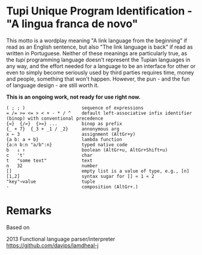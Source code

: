 # Tupi Unique Program Identification - "A lingua franca de novo"
This motto is a wordplay meaning "A link language from the beginning" if read as an English sentence, 
but also "The link language is back" if read as written in Portuguese.
Neither of these meanings are particularly true, as the _tupi_ programming language doesn't represent the 
Tupian languages in any way, and the effort needed for a language to be an interface for other or even to 
simply become seriously used by third parties requires time, money and people, something that won't happen.
However, the pun - and the fun of language design - are still worth it.

**This is an ongoing work, not ready for use right now.**
```
( ; ; )                     sequence of expressions
= /= >= <= > < + - * / ^    default left-associative infix identifier (binop) with conventional precedence
{=}  {/=}  {>=} ...         binop as prefix
{_ + 7}  {_3 + _1 / _2}     annonymous arg
x ← 3                       assignment (AltGr+y)
{a b: a + b}                lambda function
{a:n b:n "a/b":n}           typed native code
b   ↓ ↑                     boolean (AltGr+u, AltGr+Shift+u)
c   't'                     char
t   "some text"             text
n   32                      number
[]                          empty list is a value of type, e.g., [n]
[1,2]                       syntax sugar for [] « 1 « 2
"key"→value                 tuple
·                           composition (AltGr+.)
```


# Remarks

Based on

2013 Functional language parser/interpreter https://github.com/davips/lamdheal-j


